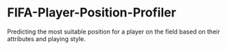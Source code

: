 # FIFA-Player-Position-Profiler
Predicting the most suitable position for a player on the field based on their attributes and playing style.
